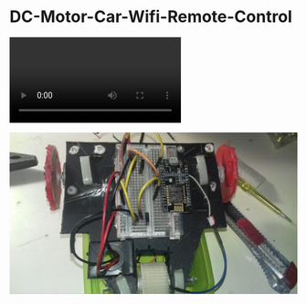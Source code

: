 # DC-Motor-Car-Wifi-Remote-Control

![](my_video.mp4)

![Hardware Image](84978891_488634295142204_7787576439875829760_n.jpg)
